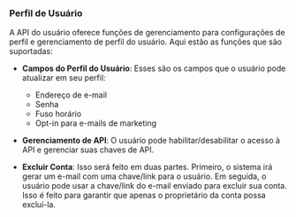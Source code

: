 ### Perfil de Usuário

A API do usuário oferece funções de gerenciamento para configurações de perfil e gerenciamento de perfil do usuário. Aqui estão as funções que são suportadas:

- **Campos do Perfil do Usuário**: Esses são os campos que o usuário pode atualizar em seu perfil:

  - Endereço de e-mail
  - Senha
  - Fuso horário
  - Opt-in para e-mails de marketing

- **Gerenciamento de API**: O usuário pode habilitar/desabilitar o acesso à API e gerenciar suas chaves de API.

- **Excluir Conta**: Isso será feito em duas partes. Primeiro, o sistema irá gerar um e-mail com uma chave/link para o usuário. Em seguida, o usuário pode usar a chave/link do e-mail enviado para excluir sua conta. Isso é feito para garantir que apenas o proprietário da conta possa excluí-la.